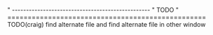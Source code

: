 " -------------------------------------------------
"   TODO
" =================================================
 TODO(craig) find alternate file and find alternate file in other window
 
  
  
  
  
